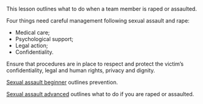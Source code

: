 [Title]: # (If a team member is assaulted)
[Order]: # (0)

This lesson outlines what to do when a team member is raped or assaulted.

Four things need careful management following sexual assault and rape:

*	Medical care;
*  Psychological support;
*  Legal action;
*  Confidentiality. 

Ensure that procedures are in place to respect and protect the victim’s
confidentiality, legal and human rights, privacy and dignity.

[Sexual assault beginner](umbrella://lesson/sexual-assault/0) outlines prevention. 

[Sexual assault advanced](umbrella://lesson/sexual-assault/1) outlines what to do if you are raped or assaulted.










